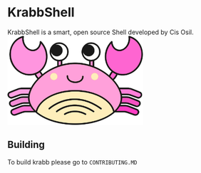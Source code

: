 # KrabbShell
<div class="cl_">
KrabbShell is a smart, open source Shell developed by Cis Osil.
</div>
<div class="cl">
<img src="./docs/assets/krabb_logo.jpg" style="height: 200px">
</div>

## Building
To build krabb please go to `CONTRIBUTING.MD`